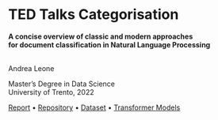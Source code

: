 
<h1>TED Talks Categorisation</h1>
<b>A concise overview of classic and modern approaches<br/>
for document classification in Natural Language Processing</b>
<br/><br/>

Andrea Leone  

Master’s Degree in Data Science  
University of Trento, 2022  

<a href="https://leone.gdn/NLP/report.pdf">Report</a> •
<a href="https://github.com/andrealeone/NLP">Repository</a> •
<a href="https://github.com/andrealeone/TED">Dataset</a> •
<a href="https://drive.google.com/drive/folders/1E9A7I9HohraiNFmvweLDLTonsLQUagfp">Transformer Models</a>
